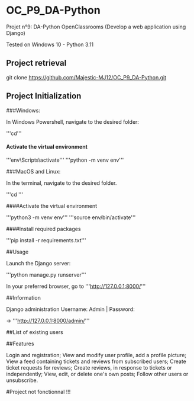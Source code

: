 # OC_P9_DA-Python
Projet n°9: DA-Python OpenClassrooms (Develop a web application using Django)

Tested on Windows 10 - Python 3.11

## Project retrieval

git clone https://github.com/Majestic-MJ12/OC_P9_DA-Python.git

## Project Initialization

###Windows:

In Windows Powershell, navigate to the desired folder:

'''cd'''

#### Activate the virtual environment

'''env\Scripts\activate'''
'''python -m venv env'''

###MacOS and Linux:

In the terminal, navigate to the desired folder.

'''cd '''

####Activate the virtual environment

'''python3 -m venv env'''
'''source env/bin/activate'''


####Install required packages

'''pip install -r requirements.txt'''

##Usage

Launch the Django server:

'''python manage.py runserver'''

In your preferred browser, go to '''http://127.0.0.1:8000/'''

##Information

Django administration
Username: Admin | Password: 

→ '''http://127.0.0.1:8000/admin/'''

##List of existing users

##Features

Login and registration;
View and modify user profile, add a profile picture;
View a feed containing tickets and reviews from subscribed users;
Create ticket requests for reviews;
Create reviews, in response to tickets or independently;
View, edit, or delete one's own posts;
Follow other users or unsubscribe.


#Project not fonctionnal !!!

